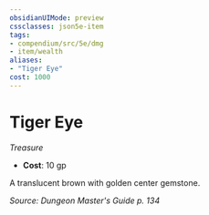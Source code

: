 ```yaml
---
obsidianUIMode: preview
cssclasses: json5e-item
tags:
- compendium/src/5e/dmg
- item/wealth
aliases: 
- "Tiger Eye"
cost: 1000
---
```

# Tiger Eye
*Treasure*  

- **Cost**: 10 gp

A translucent brown with golden center gemstone.

*Source: Dungeon Master's Guide p. 134*